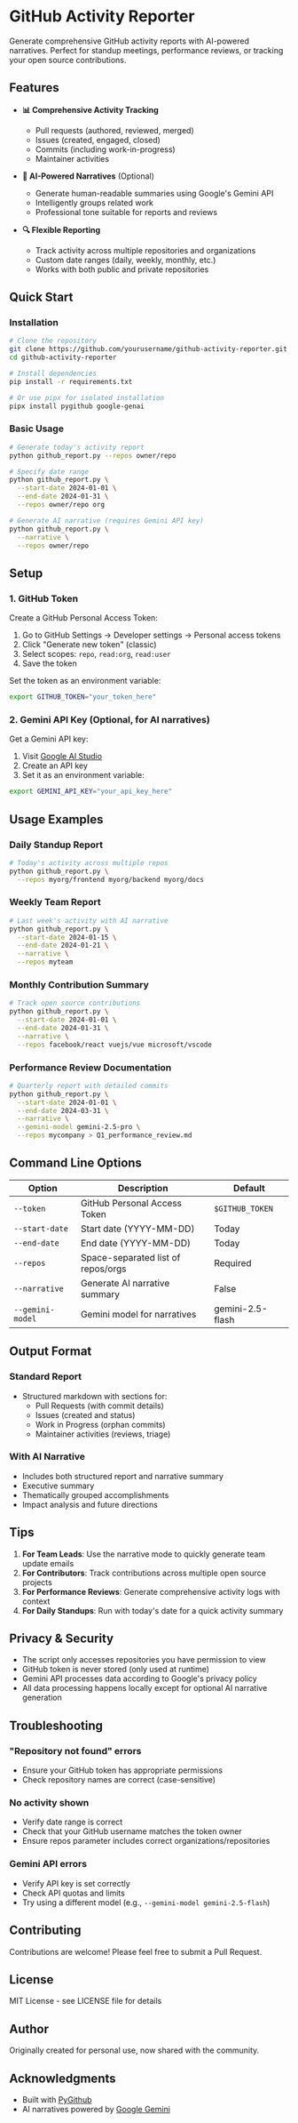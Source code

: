# GitHub Activity Reporter

Generate comprehensive GitHub activity reports with AI-powered narratives. Perfect for standup meetings, performance reviews, or tracking your open source contributions.

## Features

- **📊 Comprehensive Activity Tracking**
  - Pull requests (authored, reviewed, merged)
  - Issues (created, engaged, closed)
  - Commits (including work-in-progress)
  - Maintainer activities

- **🤖 AI-Powered Narratives** (Optional)
  - Generate human-readable summaries using Google's Gemini API
  - Intelligently groups related work
  - Professional tone suitable for reports and reviews

- **🔍 Flexible Reporting**
  - Track activity across multiple repositories and organizations
  - Custom date ranges (daily, weekly, monthly, etc.)
  - Works with both public and private repositories

## Quick Start

### Installation

```bash
# Clone the repository
git clone https://github.com/yourusername/github-activity-reporter.git
cd github-activity-reporter

# Install dependencies
pip install -r requirements.txt

# Or use pipx for isolated installation
pipx install pygithub google-genai
```

### Basic Usage

```bash
# Generate today's activity report
python github_report.py --repos owner/repo

# Specify date range
python github_report.py \
  --start-date 2024-01-01 \
  --end-date 2024-01-31 \
  --repos owner/repo org

# Generate AI narrative (requires Gemini API key)
python github_report.py \
  --narrative \
  --repos owner/repo
```

## Setup

### 1. GitHub Token

Create a GitHub Personal Access Token:
1. Go to GitHub Settings → Developer settings → Personal access tokens
2. Click "Generate new token" (classic)
3. Select scopes: `repo`, `read:org`, `read:user`
4. Save the token

Set the token as an environment variable:
```bash
export GITHUB_TOKEN="your_token_here"
```

### 2. Gemini API Key (Optional, for AI narratives)

Get a Gemini API key:
1. Visit [Google AI Studio](https://aistudio.google.com/apikey)
2. Create an API key
3. Set it as an environment variable:

```bash
export GEMINI_API_KEY="your_api_key_here"
```

## Usage Examples

### Daily Standup Report
```bash
# Today's activity across multiple repos
python github_report.py \
  --repos myorg/frontend myorg/backend myorg/docs
```

### Weekly Team Report
```bash
# Last week's activity with AI narrative
python github_report.py \
  --start-date 2024-01-15 \
  --end-date 2024-01-21 \
  --narrative \
  --repos myteam
```

### Monthly Contribution Summary
```bash
# Track open source contributions
python github_report.py \
  --start-date 2024-01-01 \
  --end-date 2024-01-31 \
  --narrative \
  --repos facebook/react vuejs/vue microsoft/vscode
```

### Performance Review Documentation
```bash
# Quarterly report with detailed commits
python github_report.py \
  --start-date 2024-01-01 \
  --end-date 2024-03-31 \
  --narrative \
  --gemini-model gemini-2.5-pro \
  --repos mycompany > Q1_performance_review.md
```

## Command Line Options

| Option | Description | Default |
|--------|-------------|---------|
| `--token` | GitHub Personal Access Token | `$GITHUB_TOKEN` |
| `--start-date` | Start date (YYYY-MM-DD) | Today |
| `--end-date` | End date (YYYY-MM-DD) | Today |
| `--repos` | Space-separated list of repos/orgs | Required |
| `--narrative` | Generate AI narrative summary | False |
| `--gemini-model` | Gemini model for narratives | gemini-2.5-flash |

## Output Format

### Standard Report
- Structured markdown with sections for:
  - Pull Requests (with commit details)
  - Issues (created and status)
  - Work in Progress (orphan commits)
  - Maintainer activities (reviews, triage)

### With AI Narrative
- Includes both structured report and narrative summary
- Executive summary
- Thematically grouped accomplishments
- Impact analysis and future directions

## Tips

1. **For Team Leads**: Use the narrative mode to quickly generate team update emails
2. **For Contributors**: Track contributions across multiple open source projects
3. **For Performance Reviews**: Generate comprehensive activity logs with context
4. **For Daily Standups**: Run with today's date for a quick activity summary

## Privacy & Security

- The script only accesses repositories you have permission to view
- GitHub token is never stored (only used at runtime)
- Gemini API processes data according to Google's privacy policy
- All data processing happens locally except for optional AI narrative generation

## Troubleshooting

### "Repository not found" errors
- Ensure your GitHub token has appropriate permissions
- Check repository names are correct (case-sensitive)

### No activity shown
- Verify date range is correct
- Check that your GitHub username matches the token owner
- Ensure repos parameter includes correct organizations/repositories

### Gemini API errors
- Verify API key is set correctly
- Check API quotas and limits
- Try using a different model (e.g., `--gemini-model gemini-2.5-flash`)

## Contributing

Contributions are welcome! Please feel free to submit a Pull Request.

## License

MIT License - see LICENSE file for details

## Author

Originally created for personal use, now shared with the community.

## Acknowledgments

- Built with [PyGithub](https://github.com/PyGithub/PyGithub)
- AI narratives powered by [Google Gemini](https://ai.google.dev/)
